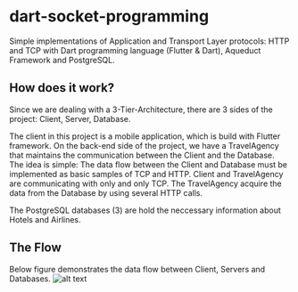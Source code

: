 # dart-socket-programming
Simple implementations of Application and Transport Layer protocols: HTTP and TCP with Dart programming language (Flutter & Dart), Aqueduct Framework and PostgreSQL.

## How does it work?
Since we are dealing with a 3-Tier-Architecture, there are 3 sides of the project: Client, Server, Database.

The client in this project is a mobile application, which is build with Flutter framework. 
On the back-end side of the project, we have a TravelAgency that maintains the communication between the Client and the Database.
The idea is simple: The data flow between the Client and Database must be implemented as basic samples of TCP and HTTP. Client and TravelAgency are communicating with only and only TCP. 
The TravelAgency acquire the data from the Database by using several HTTP calls. 

The PostgreSQL databases (3) are hold the neccessary information about Hotels and Airlines.

## The Flow
Below figure demonstrates the data flow between Client, Servers and Databases.
![alt text](https://i.imgur.com/UP9D8BR.png)

